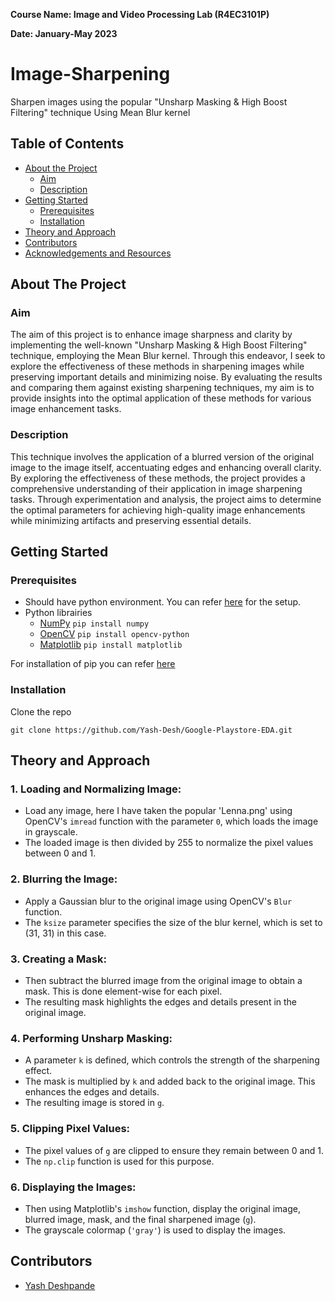 **Course Name: Image and Video Processing Lab (R4EC3101P)**

**Date: January-May 2023**


# Image-Sharpening
Sharpen images using the popular "Unsharp Masking &amp; High Boost Filtering" technique Using Mean Blur kernel

## Table of Contents

- [About the Project](#about-the-project)
    - [Aim](#aim)
    - [Description](#description)
- [Getting Started](#getting-started)
    - [Prerequisites](#prerequisites)
    - [Installation](#installation)
- [Theory and Approach](#theory-and-approach)
- [Contributors](#contributors)
- [Acknowledgements and Resources](#acknowledgements-and-resources)

## About The Project

### Aim

The aim of this project is to enhance image sharpness and clarity by implementing the well-known "Unsharp Masking & High Boost Filtering" technique, employing the Mean Blur kernel. Through this endeavor, I seek to explore the effectiveness of these methods in sharpening images while preserving important details and minimizing noise. By evaluating the results and comparing them against existing sharpening techniques, my aim is to provide insights into the optimal application of these methods for various image enhancement tasks.

### Description
This technique involves the application of a blurred version of the original image to the image itself, accentuating edges and enhancing overall clarity. By exploring the effectiveness of these methods, the project provides a comprehensive understanding of their application in image sharpening tasks. Through experimentation and analysis, the project aims to determine the optimal parameters for achieving high-quality image enhancements while minimizing artifacts and preserving essential details.


## Getting Started

### Prerequisites

- Should have python environment. You can refer [here](https://www.tutorialspoint.com/python/python_environment.htm) for the setup.
- Python librairies
    - [NumPy](https://numpy.org/install/) `pip install numpy`
    - [OpenCV](https://opencv.org/get-started/) `pip install opencv-python`
    - [Matplotlib](https://matplotlib.org/stable/users/installing/index.html) `pip install matplotlib`

For installation of pip you can refer [here](https://www.geeksforgeeks.org/how-to-install-pip-on-windows/)


### Installation

Clone the repo
    
    
    git clone https://github.com/Yash-Desh/Google-Playstore-EDA.git

## Theory and Approach

### 1. Loading and Normalizing Image:
- Load any image, here I have taken the popular 'Lenna.png' using OpenCV's `imread` function with the parameter `0`, which loads the image in grayscale.
- The loaded image is then divided by 255 to normalize the pixel values between 0 and 1.

### 2. Blurring the Image:
- Apply a Gaussian blur to the original image using OpenCV's `Blur` function.
- The `ksize` parameter specifies the size of the blur kernel, which is set to (31, 31) in this case.

### 3. Creating a Mask:
- Then subtract the blurred image from the original image to obtain a mask. This is done element-wise for each pixel.
- The resulting mask highlights the edges and details present in the original image.

### 4. Performing Unsharp Masking:
- A parameter `k` is defined, which controls the strength of the sharpening effect.
- The mask is multiplied by `k` and added back to the original image. This enhances the edges and details.
- The resulting image is stored in `g`.

### 5. Clipping Pixel Values:
- The pixel values of `g` are clipped to ensure they remain between 0 and 1.
- The `np.clip` function is used for this purpose.

### 6. Displaying the Images:
- Then using Matplotlib's `imshow` function, display the original image, blurred image, mask, and the final sharpened image (`g`).
- The grayscale colormap (`'gray'`) is used to display the images.



## Contributors

- [Yash Deshpande](https://github.com/yashLM705)

